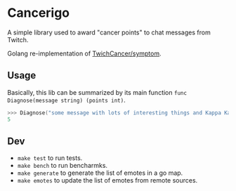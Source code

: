 # Cancerigo

A simple library used to award "cancer points" to chat messages from Twitch.

Golang re-implementation of [TwichCancer/symptom](https://github.com/Benzhaomin/twitchcancer/tree/master/twitchcancer/symptom).

## Usage

Basically, this lib can be summarized by its main function `func Diagnose(message string) (points int)`.

```go
>>> Diagnose("some message with lots of interesting things and Kappa Kappa emotes")
5
```

## Dev

- `make test` to run tests.
- `make bench` to run bencharmks.
- `make generate` to generate the list of emotes in a go map.
- `make emotes` to update the list of emotes from remote sources.
